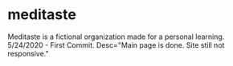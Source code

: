 # meditaste
Meditaste is a fictional organization made for a personal learning.
5/24/2020 - First Commit. Desc="Main page is done. Site still not responsive."
